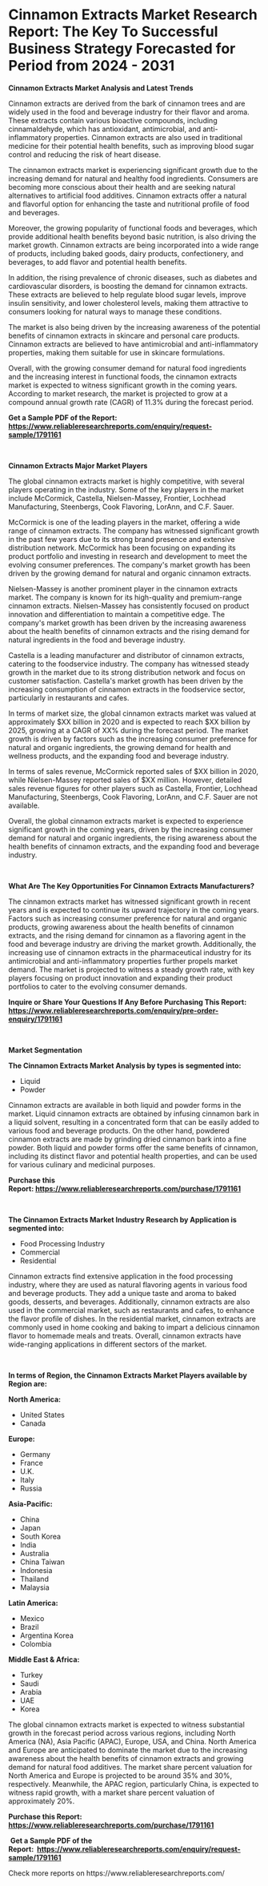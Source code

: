 <p><h1>Cinnamon Extracts Market Research Report: The Key To Successful Business Strategy Forecasted for Period from 2024 - 2031</h1></p><p><strong>Cinnamon Extracts Market Analysis and Latest Trends</strong></p>
<p><p>Cinnamon extracts are derived from the bark of cinnamon trees and are widely used in the food and beverage industry for their flavor and aroma. These extracts contain various bioactive compounds, including cinnamaldehyde, which has antioxidant, antimicrobial, and anti-inflammatory properties. Cinnamon extracts are also used in traditional medicine for their potential health benefits, such as improving blood sugar control and reducing the risk of heart disease.</p><p>The cinnamon extracts market is experiencing significant growth due to the increasing demand for natural and healthy food ingredients. Consumers are becoming more conscious about their health and are seeking natural alternatives to artificial food additives. Cinnamon extracts offer a natural and flavorful option for enhancing the taste and nutritional profile of food and beverages.</p><p>Moreover, the growing popularity of functional foods and beverages, which provide additional health benefits beyond basic nutrition, is also driving the market growth. Cinnamon extracts are being incorporated into a wide range of products, including baked goods, dairy products, confectionery, and beverages, to add flavor and potential health benefits.</p><p>In addition, the rising prevalence of chronic diseases, such as diabetes and cardiovascular disorders, is boosting the demand for cinnamon extracts. These extracts are believed to help regulate blood sugar levels, improve insulin sensitivity, and lower cholesterol levels, making them attractive to consumers looking for natural ways to manage these conditions.</p><p>The market is also being driven by the increasing awareness of the potential benefits of cinnamon extracts in skincare and personal care products. Cinnamon extracts are believed to have antimicrobial and anti-inflammatory properties, making them suitable for use in skincare formulations.</p><p>Overall, with the growing consumer demand for natural food ingredients and the increasing interest in functional foods, the cinnamon extracts market is expected to witness significant growth in the coming years. According to market research, the market is projected to grow at a compound annual growth rate (CAGR) of 11.3% during the forecast period.</p></p>
<p><strong>Get a Sample PDF of the Report:&nbsp; <a href="https://www.reliableresearchreports.com/enquiry/request-sample/1791161">https://www.reliableresearchreports.com/enquiry/request-sample/1791161</a></strong></p>
<p>&nbsp;</p>
<p><strong>Cinnamon Extracts Major Market Players</strong></p>
<p><p>The global cinnamon extracts market is highly competitive, with several players operating in the industry. Some of the key players in the market include McCormick, Castella, Nielsen-Massey, Frontier, Lochhead Manufacturing, Steenbergs, Cook Flavoring, LorAnn, and C.F. Sauer.</p><p>McCormick is one of the leading players in the market, offering a wide range of cinnamon extracts. The company has witnessed significant growth in the past few years due to its strong brand presence and extensive distribution network. McCormick has been focusing on expanding its product portfolio and investing in research and development to meet the evolving consumer preferences. The company's market growth has been driven by the growing demand for natural and organic cinnamon extracts.</p><p>Nielsen-Massey is another prominent player in the cinnamon extracts market. The company is known for its high-quality and premium-range cinnamon extracts. Nielsen-Massey has consistently focused on product innovation and differentiation to maintain a competitive edge. The company's market growth has been driven by the increasing awareness about the health benefits of cinnamon extracts and the rising demand for natural ingredients in the food and beverage industry.</p><p>Castella is a leading manufacturer and distributor of cinnamon extracts, catering to the foodservice industry. The company has witnessed steady growth in the market due to its strong distribution network and focus on customer satisfaction. Castella's market growth has been driven by the increasing consumption of cinnamon extracts in the foodservice sector, particularly in restaurants and cafes.</p><p>In terms of market size, the global cinnamon extracts market was valued at approximately $XX billion in 2020 and is expected to reach $XX billion by 2025, growing at a CAGR of XX% during the forecast period. The market growth is driven by factors such as the increasing consumer preference for natural and organic ingredients, the growing demand for health and wellness products, and the expanding food and beverage industry.</p><p>In terms of sales revenue, McCormick reported sales of $XX billion in 2020, while Nielsen-Massey reported sales of $XX million. However, detailed sales revenue figures for other players such as Castella, Frontier, Lochhead Manufacturing, Steenbergs, Cook Flavoring, LorAnn, and C.F. Sauer are not available.</p><p>Overall, the global cinnamon extracts market is expected to experience significant growth in the coming years, driven by the increasing consumer demand for natural and organic ingredients, the rising awareness about the health benefits of cinnamon extracts, and the expanding food and beverage industry.</p></p>
<p>&nbsp;</p>
<p><strong>What Are The Key Opportunities For Cinnamon Extracts Manufacturers?</strong></p>
<p><p>The cinnamon extracts market has witnessed significant growth in recent years and is expected to continue its upward trajectory in the coming years. Factors such as increasing consumer preference for natural and organic products, growing awareness about the health benefits of cinnamon extracts, and the rising demand for cinnamon as a flavoring agent in the food and beverage industry are driving the market growth. Additionally, the increasing use of cinnamon extracts in the pharmaceutical industry for its antimicrobial and anti-inflammatory properties further propels market demand. The market is projected to witness a steady growth rate, with key players focusing on product innovation and expanding their product portfolios to cater to the evolving consumer demands.</p></p>
<p><strong>Inquire or Share Your Questions If Any Before Purchasing This Report: <a href="https://www.reliableresearchreports.com/enquiry/pre-order-enquiry/1791161">https://www.reliableresearchreports.com/enquiry/pre-order-enquiry/1791161</a></strong></p>
<p>&nbsp;</p>
<p><strong>Market Segmentation</strong></p>
<p><strong>The Cinnamon Extracts Market Analysis by types is segmented into:</strong></p>
<p><ul><li>Liquid</li><li>Powder</li></ul></p>
<p><p>Cinnamon extracts are available in both liquid and powder forms in the market. Liquid cinnamon extracts are obtained by infusing cinnamon bark in a liquid solvent, resulting in a concentrated form that can be easily added to various food and beverage products. On the other hand, powdered cinnamon extracts are made by grinding dried cinnamon bark into a fine powder. Both liquid and powder forms offer the same benefits of cinnamon, including its distinct flavor and potential health properties, and can be used for various culinary and medicinal purposes.</p></p>
<p><strong>Purchase this Report:&nbsp;<a href="https://www.reliableresearchreports.com/purchase/1791161">https://www.reliableresearchreports.com/purchase/1791161</a></strong></p>
<p>&nbsp;</p>
<p><strong>The Cinnamon Extracts Market Industry Research by Application is segmented into:</strong></p>
<p><ul><li>Food Processing Industry</li><li>Commercial</li><li>Residential</li></ul></p>
<p><p>Cinnamon extracts find extensive application in the food processing industry, where they are used as natural flavoring agents in various food and beverage products. They add a unique taste and aroma to baked goods, desserts, and beverages. Additionally, cinnamon extracts are also used in the commercial market, such as restaurants and cafes, to enhance the flavor profile of dishes. In the residential market, cinnamon extracts are commonly used in home cooking and baking to impart a delicious cinnamon flavor to homemade meals and treats. Overall, cinnamon extracts have wide-ranging applications in different sectors of the market.</p></p>
<p>&nbsp;</p>
<p><strong>In terms of Region, the Cinnamon Extracts Market Players available by Region are:</strong></p>
<p>
    <p> <strong> North America: </strong>
        <ul>
            <li>United States</li>
            <li>Canada</li>
        </ul>
        </p> 
    <p> <strong> Europe: </strong>
        <ul>
            <li>Germany</li>
            <li>France</li>
            <li>U.K.</li>
            <li>Italy</li>
            <li>Russia</li>
        </ul>
        </p> 
    <p> <strong> Asia-Pacific: </strong>
        <ul>
            <li>China</li>
            <li>Japan</li>
            <li>South Korea</li>
            <li>India</li>
            <li>Australia</li>
            <li>China Taiwan</li>
            <li>Indonesia</li>
            <li>Thailand</li>
            <li>Malaysia</li>
        </ul>
        </p> 
    <p> <strong> Latin America: </strong>
        <ul>
            <li>Mexico</li>
            <li>Brazil</li>
            <li>Argentina Korea</li>
            <li>Colombia</li>
        </ul>
        </p> 
    <p> <strong> Middle East & Africa: </strong>
        <ul>
            <li>Turkey</li>
            <li>Saudi</li>
            <li>Arabia</li>
            <li>UAE</li>
            <li>Korea</li>
        </ul>
    </p>
    </p>
<p><p>The global cinnamon extracts market is expected to witness substantial growth in the forecast period across various regions, including North America (NA), Asia Pacific (APAC), Europe, USA, and China. North America and Europe are anticipated to dominate the market due to the increasing awareness about the health benefits of cinnamon extracts and growing demand for natural food additives. The market share percent valuation for North America and Europe is projected to be around 35% and 30%, respectively. Meanwhile, the APAC region, particularly China, is expected to witness rapid growth, with a market share percent valuation of approximately 20%.</p></p>
<p><strong>Purchase this Report: <a href="https://www.reliableresearchreports.com/purchase/1791161">https://www.reliableresearchreports.com/purchase/1791161</a></strong></p>
<p>&nbsp;<strong>Get a Sample PDF of the Report:&nbsp;&nbsp;<a href="https://www.reliableresearchreports.com/enquiry/request-sample/1791161">https://www.reliableresearchreports.com/enquiry/request-sample/1791161</a></strong></p>
<p><strong></strong></p>
<p>Check more reports on https://www.reliableresearchreports.com/</p>